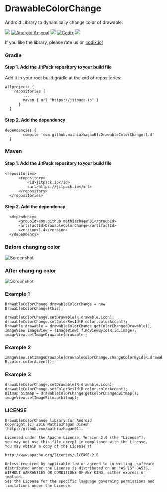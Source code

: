 # DrawableColorChange
Android Library to dynamically change color of drawable. 

[![](https://jitpack.io/v/mathiazhagan01/DrawableColorChange.svg)](https://jitpack.io/#mathiazhagan01/DrawableColorChange)
[![Android Arsenal](https://img.shields.io/badge/Android%20Arsenal-DrawableColorChange-blue.svg?style=flat-square)](http://android-arsenal.com/details/3/4353) 
<a href="http://www.methodscount.com/?lib=com.github.mathiazhagan01%3ADrawableColorChange%3A1.4"><img src="https://img.shields.io/badge/Methods and size-core: 37 | deps: 19163 | 18 KB-e91e63.svg"/></a>
[![Codix](https://codix.io/gh/badge/mathiazhagan01/DrawableColorChange)](https://codix.io/gh/repo/mathiazhagan01/DrawableColorChange)
[![](https://az743702.vo.msecnd.net/cdn/kofi4.png?v=b)](https://ko-fi.com/A8817MW)

If you like the library, please rate us on <a href="https://codix.io/gh/repo/mathiazhagan01/DrawableColorChange">codix.io!</a>

### Gradle

#### Step 1. Add the JitPack repository to your build file
  Add it in your root build.gradle at the end of repositories:
    
    allprojects {
		repositories {
			...
			maven { url "https://jitpack.io" }
		  }
	  }
#### Step 2. Add the dependency
    
    dependencies {
	        compile 'com.github.mathiazhagan01:DrawableColorChange:1.4'
	  }
	  
### Maven

#### Step 1. Add the JitPack repository to your build file

    <repositories>
		  <repository>
		      <id>jitpack.io</id>
		      <url>https://jitpack.io</url>
		  </repository>
	  </repositories>
	  
#### Step 2. Add the dependency
	
	  <dependency>
	      <groupId>com.github.mathiazhagan01</groupId>
	      <artifactId>DrawableColorChange</artifactId>
	      <version>1.4</version>
	  </dependency>

### Before changing color

![Screenshot](./before.png)

### After changing color

![Screenshot](./after.png)

### Example 1
  
  	DrawableColorChange drawableColorChange = new DrawableColorChange(this);	
  
  	drawableColorChange.setDrawable(R.drawable.icon);
  	drawableColorChange.setColorResId(R.color.colorAccent);
  	Drawable drawable = drawableColorChange.getColorChangedDrawable();
  	ImageView imageView = (ImageView) findViewById(R.id.image);
  	imageView.setImageDrawable(drawable);
  
### Example 2
  
  	imageView.setImageDrawable(drawableColorChange.changeColorById(R.drawable.icon, R.color.colorAccent));

### Example 3
  
  	drawableColorChange.setDrawable(R.drawable.icon);
	drawableColorChange.setColorResId(R.color.colorAccent);
	Bitmap bitmap = drawableColorChange.getColorChangedBitmap();
	imageView.setImageBitmap(bitmap);
  	
### LICENSE

	DrawableColorChange library for Android
	Copyright (c) 2016 Mathiazhagan Dinesh (http://github.com/mathiazhagan01).

	Licensed under the Apache License, Version 2.0 (the "License");
	you may not use this file except in compliance with the License.
	You may obtain a copy of the License at

	http://www.apache.org/licenses/LICENSE-2.0

	Unless required by applicable law or agreed to in writing, software
	distributed under the License is distributed on an "AS IS" BASIS,
	WITHOUT WARRANTIES OR CONDITIONS OF ANY KIND, either express or implied.
	See the License for the specific language governing permissions and
	limitations under the License.

